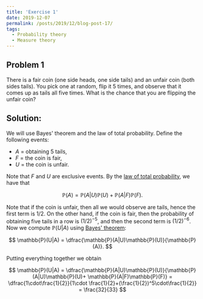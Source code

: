 ```yaml
---
title: 'Exercise 1'
date: 2019-12-07
permalink: /posts/2019/12/blog-post-17/
tags:
  - Probability theory
  - Measure theory
---
```


## Problem 1

There is a fair coin (one side heads, one side tails) and an unfair coin (both sides tails). You pick one at random, flip it 5 times, and observe that it comes up as tails all five times. What is the chance that you are flipping the unfair coin?

## Solution:

We will use Bayes' theorem and the law of total probability. Define the following events:  

* $A$ = obtaining 5 tails,  
* $F$ = the coin is fair,  
* $U$ = the coin is unfair.  

Note that $F$ and $U$ are exclusive events. By the [law of total probability]([https://en.m.wikipedia.org/wiki/Law_of_total_probability](https://en.m.wikipedia.org/wiki/Law_of_total_probability)), we have that  

$$  
\mathbb{P}(A) = \mathbb{P}(A|U)\mathbb{P}(U)+ \mathbb{P}(A|F)\mathbb{P}(F).  
$$  

Note that if the coin is unfair, then all we would observe are tails, hence the first term is $1/2$. On the other hand, if the coin is fair, then the probability of obtaining five tails in a row is $(1/2)^{-5}$, and then the second term is $(1/2)^{-6}$. Now we compute $\mathbb{P}(U|A)$ using [Bayes' theorem]([https://en.m.wikipedia.org/wiki/Bayes%27_theorem](https://en.m.wikipedia.org/wiki/Bayes%27_theorem)):  

$$  
\mathbb{P}(U|A) = \dfrac{\mathbb{P}(A|U)\mathbb{P}(U)}{\mathbb{P}(A)}.
$$

Putting everything together we obtain

$$
\mathbb{P}(U|A) = \dfrac{\mathbb{P}(A|U)\mathbb{P}(U)}{\mathbb{P}(A|U)\mathbb{P}(U)+ \mathbb{P}(A|F)\mathbb{P}(F)} = \dfrac{1\cdot\frac{1}{2}}{1\cdot \frac{1}{2}+(\frac{1}{2})^5\cdot\frac{1}{2}} = \frac{32}{33}
$$
